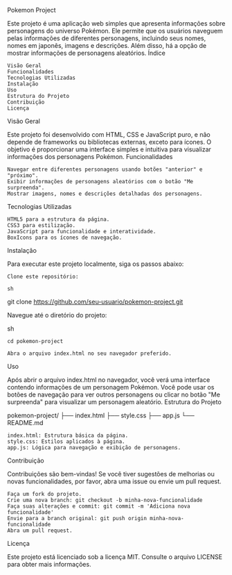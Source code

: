Pokemon Project

Este projeto é uma aplicação web simples que apresenta informações sobre personagens do universo Pokémon. Ele permite que os usuários naveguem pelas informações de diferentes personagens, incluindo seus nomes, nomes em japonês, imagens e descrições. Além disso, há a opção de mostrar informações de personagens aleatórios.
Índice

    Visão Geral
    Funcionalidades
    Tecnologias Utilizadas
    Instalação
    Uso
    Estrutura do Projeto
    Contribuição
    Licença

Visão Geral

Este projeto foi desenvolvido com HTML, CSS e JavaScript puro, e não depende de frameworks ou bibliotecas externas, exceto para ícones. O objetivo é proporcionar uma interface simples e intuitiva para visualizar informações dos personagens Pokémon.
Funcionalidades

    Navegar entre diferentes personagens usando botões "anterior" e "próximo".
    Exibir informações de personagens aleatórios com o botão "Me surpreenda".
    Mostrar imagens, nomes e descrições detalhadas dos personagens.

Tecnologias Utilizadas

    HTML5 para a estrutura da página.
    CSS3 para estilização.
    JavaScript para funcionalidade e interatividade.
    BoxIcons para os ícones de navegação.

Instalação

Para executar este projeto localmente, siga os passos abaixo:

    Clone este repositório:

    sh

git clone https://github.com/seu-usuario/pokemon-project.git

Navegue até o diretório do projeto:

sh

    cd pokemon-project

    Abra o arquivo index.html no seu navegador preferido.

Uso

Após abrir o arquivo index.html no navegador, você verá uma interface contendo informações de um personagem Pokémon. Você pode usar os botões de navegação para ver outros personagens ou clicar no botão "Me surpreenda" para visualizar um personagem aleatório.
Estrutura do Projeto

pokemon-project/
├── index.html
├── style.css
├── app.js
└── README.md

    index.html: Estrutura básica da página.
    style.css: Estilos aplicados à página.
    app.js: Lógica para navegação e exibição de personagens.

Contribuição

Contribuições são bem-vindas! Se você tiver sugestões de melhorias ou novas funcionalidades, por favor, abra uma issue ou envie um pull request.

    Faça um fork do projeto.
    Crie uma nova branch: git checkout -b minha-nova-funcionalidade
    Faça suas alterações e commit: git commit -m 'Adiciona nova funcionalidade'
    Envie para a branch original: git push origin minha-nova-funcionalidade
    Abra um pull request.

Licença

Este projeto está licenciado sob a licença MIT. Consulte o arquivo LICENSE para obter mais informações.